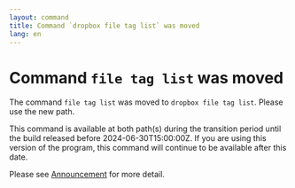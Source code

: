 ```yaml
---
layout: command
title: Command `dropbox file tag list` was moved
lang: en
---
```


# Command `file tag list` was moved

The command `file tag list` was moved to `dropbox file tag list`. Please use the new path.

This command is available at both path(s) during the transition period until the build released before 2024-06-30T15:00:00Z. If you are using this version of the program, this command will continue to be available after this date.

Please see [Announcement](https://github.com/watermint/toolbox/discussions/799) for more detail.


